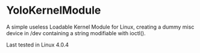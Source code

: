 # YoloKernelModule

A simple useless Loadable Kernel Module for Linux, creating a dummy misc device in /dev containing a string modifiable with ioctl().

Last tested in Linux 4.0.4
